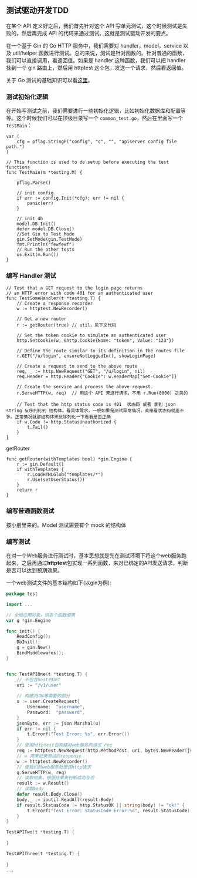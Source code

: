 

## 测试驱动开发TDD

在某个 API 定义好之后，我们首先针对这个 API 写单元测试，这个时候测试是失败的，然后再完成 API 的代码来通过测试。这就是测试驱动开发的要点。

在一个基于 Gin 的 Go HTTP 服务中，我们需要对 handler，model，service 以及 util/helper 函数进行测试。总的来说，测试是针对函数的。针对普通的函数，我们可以直接调用，看返回值。如果是 handler 这种函数，我们可以把 handler 挂到一个 gin 路由上，然后用 httptest 这个包，发送一个请求，然后看返回值。

关于 Go 测试的基础知识可以看[这里](https://static.muxixyz.com/test.pdf)。

### 测试初始化逻辑

在开始写测试之前，我们需要进行一些初始化逻辑，比如初始化数据库和配置等等。这个时候我们可以在顶级目录写一个 `common_test.go`，然后在里面写一个 `TestMain`：

```
var (
	cfg = pflag.StringP("config", "c", "", "apiserver config file path.")
)

// This function is used to do setup before executing the test functions
func TestMain(m *testing.M) {

	pflag.Parse()

	// init config
	if err := config.Init(*cfg); err != nil {
		panic(err)
	}

	// init db
	model.DB.Init()
	defer model.DB.Close()
	//Set Gin to Test Mode
	gin.SetMode(gin.TestMode)
	fmt.Println("fewfewf")
	// Run the other tests
	os.Exit(m.Run())
}

```

### 编写 Handler 测试

```
// Test that a GET request to the login page returns
// an HTTP error with code 401 for an authenticated user
func TestSomeHandler(t *testing.T) {
	// Create a response recorder
	w := httptest.NewRecorder()

	// Get a new router
	r := getRouter(true) // util，见下文代码

	// Set the token cookie to simulate an authenticated user
	http.SetCookie(w, &http.Cookie{Name: "token", Value: "123"})

	// Define the route similar to its definition in the routes file
	r.GET("/u/login", ensureNotLoggedIn(), showLoginPage)

	// Create a request to send to the above route
	req, _ := http.NewRequest("GET", "/u/login", nil)
	req.Header = http.Header{"Cookie": w.HeaderMap["Set-Cookie"]}

	// Create the service and process the above request.
	r.ServeHTTP(w, req)  // 用这个 API 来进行请求，不用 r.Run(8000) 之类的

	// Test that the http status code is 401  状态码 或者 拿到 json string 反序列化到 结构体。看具体需求，一般如果是测试异常情况，直接看状态码就差不多。正常情况就那结构体来反序列化一下看看是否正确
	if w.Code != http.StatusUnauthorized {
		t.Fail()
	}
}
```

getRouter

```
func getRouter(withTemplates bool) *gin.Engine {
	r := gin.Default()
	if withTemplates {
		r.LoadHTMLGlob("templates/*")
		r.Use(setUserStatus())
	}
	return r
}
```
### 编写普通函数测试

按小册里来的。Model 测试需要有个 mock 的结构体


### 编写测试

在对一个Web服务进行测试时，基本思想就是先在测试环境下将这个web服务跑起来，之后再通过**httptest**包实现一系列函数，来对已绑定的API发送请求，判断是否可以达到预期效果。

一个web测试文件的基本结构如下(以gin为例):

```go
package test

import ...

// 全局应用对象，供各个函数使用
var g *gin.Engine

func init() {
    ReadConfig();
    DbInit();
    g = gin.New()
    BindMiddlewares();
}


func TestAPIOne(t *testing.T) {
    // 不包含host的URI
    uri := "/v1/user"
    
    // 构建JSON等需要的部分 
    u := user.CreateRequest{
        Username:  "username",
        Password:  "password",
    }
    jsonByte, err := json.Marshal(u)
    if err != nil {
        t.Errorf("Test Error: %s", err.Error())
    }
    // 使用httptest包构建对web服务的请求 req
    req := httptest.NewRequest(http.MethodPost, uri, bytes.NewReader(jsonByte))
    // w 用来记录测试的response
    w := httptest.NewRecorder()
    // 使我们的web服务处理该http请求
    g.ServeHTTP(w, req)
    // 读取结果，根据结果来判断成功与否
    result := w.Result()
    // 读取body
    defer result.Body.Close()
    body,_ := ioutil.ReadAll(result.Body)
    if result.StatusCode != http.StatusOK || string(body) != "ok!" {
        t.Errorf("Test Error: StatusCode Error:%d", result.StatusCode)
    }
}

TestAPITwo(t *testing.T) {
    
}

TestAPIThree(t *testing.T) {
    
}
...
```

